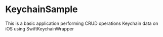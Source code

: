 # KeychainSample
This is a basic application performing CRUD operations Keychain data on iOS using SwiftKeychainWrapper
